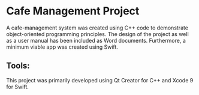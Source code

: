 # Cafe Management Project
A cafe-management system was created using C++ code to demonstrate object-oriented programming principles. The design of the project as well as a user manual has been included as Word documents.
Furthermore, a minimum viable app was created using Swift. 

## Tools:
This project was primarily developed using Qt Creator for C++ and Xcode 9 for Swift.
